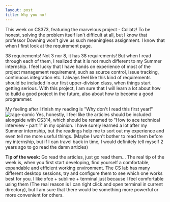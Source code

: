 ```yaml
---
layout: post
title: Why you no!
---
```

This week on CS373, featuring the marvelous project - Collatz! To be honest, solving the problem itself isn't difficult at all, but I know that professor Downing won't give us such meaningless assignment. I know that when I first look at the requirement page.

38 requirements! Not 3 nor 8, it has 38 requirements! But when I read through each of them, I realized that it is not much different to my Summer internship. I feel lucky that I have hands on experience of most of the project management requirement, such as source control, issue tracking, continuous integration etc. I always feel like this kind of requirements should be included in our first upper-division class, when things start getting serious. With this project, I am sure that I will learn a lot about how to build a good project in the future, also about how to become a good programmer.

My feeling after I finish my reading is "Why don't I read this first year!"![rage-comic](http://cdn.jaxov.com/wp-content/uploads/2012/02/Y-U-NO-Guy-Meme-Face.jpg) 
Yes, honestly, I feel like the articles should be included alongside with CS314, which should be renamed to "How to ace technical interview - part 1" in my opinion. I have surely learned a lot after my Summer internship, but the readings help me to sort out my experience and even tell me more useful things. (Maybe I won't bother to read them before my internship, but if I can travel back in time, I would definitely tell myself 2 years ago to go read the damn articles)

**Tip of the week:**
Go read the articles, just go read them...
The real tip of the week is, when you first start developing, find yourself a comfortable, expandable and efficient working environment. The CS lab has many different desktop sessions, try and configure them to see which one works best for you. I like xfce + sublime + terminal just because I feel comfortable using them (The real reason is I can right click and open terminal in current directory), but I am sure that there would be something more powerful or more convenient  for others.
